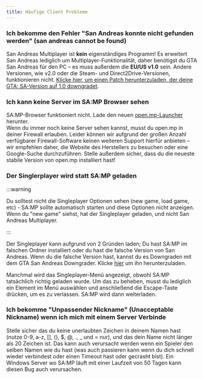 ```yaml
---
title: Häufige Client Probleme
---
```


### Ich bekomme den Fehler "San Andreas konnte nicht gefunden werden" (san andreas cannot be found)

San Andreas Multiplayer ist **kein** eigenständiges Programm! Es erweitert San Andreas lediglich um Multiplayer-Funktionalität, daher benötigst du GTA San Andreas für den PC – es muss außerdem die **EU/US v1.0** sein. Andere Versionen, wie v2.0 oder die Steam- und Direct2Drive-Versionen, funktionieren nicht. [Klicke hier, um einen Patch herunterzuladen, der deine GTA: SA-Version auf 1.0 downgradet](http://grandtheftauto.filefront.com/file/GTA_SA_Downgrader_Patch;74661).

### Ich kann keine Server im SA:MP Browser sehen

SA:MP-Browser funktioniert nicht. Lade den neuen [open.mp-Launcher](https://github.com/openmultiplayer/launcher/releases/latest) herunter.  
Wenn du immer noch keine Server sehen kannst, musst du open.mp in deiner Firewall erlauben. Leider können wir aufgrund der großen Anzahl verfügbarer Firewall-Software keinen weiteren Support hierfür anbieten – wir empfehlen daher, die Website des Herstellers zu besuchen oder eine Google-Suche durchzuführen. Stelle außerdem sicher, dass du die neueste stabile Version von open.mp installiert hast!

### Der Singlerplayer wird statt SA:MP geladen

:::warning

Du solltest nicht die Singleplayer Optionen sehen (new game, load game, etc) - SA:MP sollte automatisch starten und diese Optionen nicht anzeigen. Wenn du "new game" siehst, hat der Singleplayer geladen, und nicht San Andreas Multiplayer.

:::

Der Singleplayer kann aufgrund von 2 Gründen laden; Du hast SA:MP im falschen Ordner installiert oder du hast die falsche Version von San Andreas. Wenn du die falsche Version hast, kannst du es Downgraden mit dem GTA San Andreas Downgrader. Klicke [hier](http://grandtheftauto.filefront.com/file/GTA_SA_Downgrader_Patch;74661) um ihn herunterzuladen.

Manchmal wird das Singleplayer-Menü angezeigt, obwohl SA:MP tatsächlich richtig geladen wurde. Um das zu beheben, musst du lediglich ein Element im Menü auswählen und anschließend die Escape-Taste drücken, um es zu verlassen. SA:MP wird dann weiterladen.

### Ich bekomme "Unpassender Nickname" (Unacceptable Nickname) wenn ich mich mit einem Server Verbinde

Stelle sicher das du keine unerlaubten Zeichen in deinem Namen hast (nutze 0-9, a-z, \[\], (), \$, @, ., \_ und = nur), und das dein Name nicht länger als 20 Zeichen ist. Das kann auch verursacht werden wenn ein Spieler den selben Namen wie du hast (was auch passieren kann wenn du dich schnell wieder verbindest oder einen Timeout hast oder gecrasht bist). Ein Windows Server wo SA:MP läuft mit einer Laufzeit von 50 Tagen kann diesen Bug auch verursachen.

